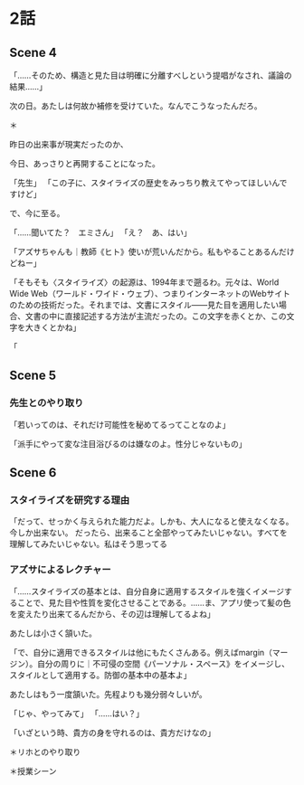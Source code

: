 # 2話 

## Scene 4
「……そのため、構造と見た目は明確に分離すべしという提唱がなされ、議論の結果……」

次の日。あたしは何故か補修を受けていた。なんでこうなったんだろ。

＊

昨日の出来事が現実だったのか、


今日、あっさりと再開することになった。

「先生」
「この子に、スタイライズの歴史をみっちり教えてやってほしいんですけど」

で、今に至る。

「……聞いてた？　エミさん」
「え？　あ、はい」

「アズサちゃんも｜教師《ヒト》使いが荒いんだから。私もやることあるんだけどねー」



「そもそも〈スタイライズ〉の起源は、1994年まで遡るわ。元々は、World Wide Web（ワールド・ワイド・ウェブ）、つまりインターネットのWebサイトのための技術だった。それまでは、文書にスタイル――見た目を適用したい場合、文書の中に直接記述する方法が主流だったの。この文字を赤くとか、この文字を大きくとかね」

「


## Scene 5

### 先生とのやり取り

「若いってのは、それだけ可能性を秘めてるってことなのよ」

「派手にやって変な注目浴びるのは嫌なのよ。性分じゃないもの」

## Scene 6

### スタイライズを研究する理由
「だって、せっかく与えられた能力だよ。しかも、大人になると使えなくなる。
今しか出来ない。
だったら、出来ること全部やってみたいじゃない。すべてを理解してみたいじゃない。私はそう思ってる

### アズサによるレクチャー

「……スタイライズの基本とは、自分自身に適用するスタイルを強くイメージすることで、見た目や性質を変化させることである。……ま、アプリ使って髪の色を変えたり出来てるんだから、その辺は理解してるよね」
 
あたしは小さく頷いた。

「で、自分に適用できるスタイルは他にもたくさんある。例えばmargin（マージン）。自分の周りに｜不可侵の空間《パーソナル・スペース》をイメージし、スタイルとして適用する。防御の基本中の基本よ」

 あたしはもう一度頷いた。先程よりも幾分弱々しいが。

「じゃ、やってみて」
「……はい？」


「いざという時、貴方の身を守れるのは、貴方だけなの」

＊リホとのやり取り

＊授業シーン
<!--stackedit_data:
eyJoaXN0b3J5IjpbLTI0NDkzODk0NSwtNjgxNjY2MTUzLC00Nj
QzMjI3MzMsLTEwMzkzMzY0NjUsODk2MDE5MDA2XX0=
-->